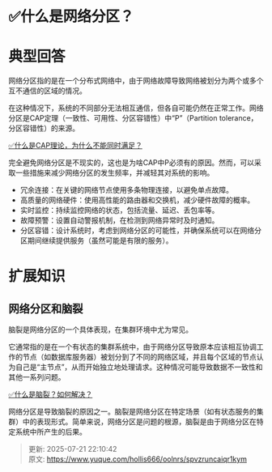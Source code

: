 # ✅什么是网络分区？

# 典型回答


网络分区指的是在一个分布式网络中，由于网络故障导致网络被划分为两个或多个互不通信的区域的情况。



在这种情况下，系统的不同部分无法相互通信，但各自可能仍然在正常工作。网络分区是CAP定理（一致性、可用性、分区容错性）中“P”（Partition tolerance，分区容错性）的来源。



[✅什么是CAP理论，为什么不能同时满足？](https://www.yuque.com/hollis666/oolnrs/avwops)



完全避免网络分区是不现实的，这也是为啥CAP中P必须有的原因。然而，可以采取一些措施来减少网络分区的发生频率，并减轻其对系统的影响。



+ 冗余连接：在关键的网络节点使用多条物理连接，以避免单点故障。
+ 高质量的网络硬件：使用高性能的路由器和交换机，减少硬件故障的概率。
+ 实时监控：持续监控网络的状态，包括流量、延迟、丢包率等。
+ 故障预警：设置自动警报机制，在检测到网络异常时及时通知。
+ 分区容错：设计系统时，考虑到网络分区的可能性，并确保系统可以在网络分区期间继续提供服务（虽然可能是有限的服务）。



# 扩展知识


## 网络分区和脑裂


脑裂是网络分区的一个具体表现，在集群环境中尤为常见。



它通常指的是在一个有状态的集群系统中，由于网络分区导致原本应该相互协调工作的节点（如数据库服务器）被划分到了不同的网络区域，并且每个区域的节点认为自己是“主节点”，从而开始独立地处理请求。这种情况可能导致数据不一致性和其他一系列问题。



[✅什么是脑裂？如何解决？](https://www.yuque.com/hollis666/oolnrs/xuxwgui3f8ti2a0y)



网络分区是导致脑裂的原因之一。脑裂是网络分区在特定场景（如有状态服务的集群）中的表现形式。简单来说，网络分区是问题的根源，脑裂是由于网络分区在特定系统中所产生的后果。







> 更新: 2025-07-21 22:10:42  
> 原文: <https://www.yuque.com/hollis666/oolnrs/spvzruncaiqr1kym>